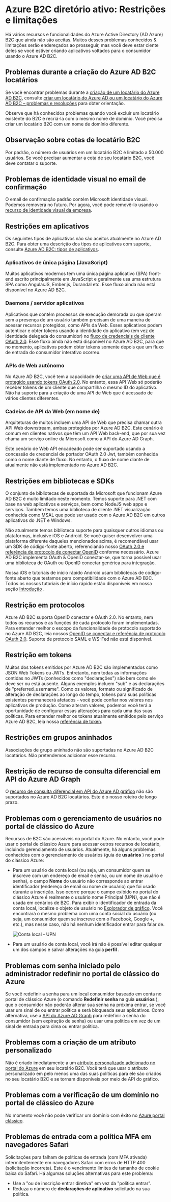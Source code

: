 <properties
    pageTitle="Azure B2C diretório ativo: Restrições e limitações | Microsoft Azure"
    description="Uma lista de restrições com o Azure Active Directory B2C e limitações"
    services="active-directory-b2c"
    documentationCenter=""
    authors="swkrish"
    manager="mbaldwin"
    editor="bryanla"/>

<tags
    ms.service="active-directory-b2c"
    ms.workload="identity"
    ms.tgt_pltfrm="na"
    ms.devlang="na"
    ms.topic="article"
    ms.date="07/24/2016"
    ms.author="swkrish"/>

# <a name="azure-active-directory-b2c-limitations-and-restrictions"></a>Azure B2C diretório ativo: Restrições e limitações

Há vários recursos e funcionalidades do Azure Active Directory (AD Azure) B2C que ainda não são aceitas. Muitos desses problemas conhecidos & limitações serão endereçados ao prosseguir, mas você deve estar ciente deles se você estiver criando aplicativos voltados para o consumidor usando o Azure AD B2C.

## <a name="issues-during-the-creation-of-azure-ad-b2c-tenants"></a>Problemas durante a criação do Azure AD B2C locatários

Se você encontrar problemas durante a [criação de um locatário do Azure AD B2C](active-directory-b2c-get-started.md), consulte [criar um locatário do Azure AD ou um locatário do Azure AD B2C – problemas e resoluções](active-directory-b2c-support-create-directory.md) para obter orientação.

Observe que há conhecidos problemas quando você excluir um locatário existente do B2C e recriá-la com o mesmo nome de domínio. Você precisa criar um locatário B2C com um nome de domínio diferente.

## <a name="note-about-b2c-tenant-quotas"></a>Observação sobre cotas de locatário B2C

Por padrão, o número de usuários em um locatário B2C é limitado a 50.000 usuários. Se você precisar aumentar a cota de seu locatário B2C, você deve contatar o suporte.

## <a name="branding-issues-on-verification-email"></a>Problemas de identidade visual no email de confirmação

O email de confirmação padrão contém Microsoft identidade visual. Podemos removerá no futuro. Por agora, você pode removê-lo usando o [recurso de identidade visual da empresa](../active-directory/active-directory-add-company-branding.md).

## <a name="restrictions-on-applications"></a>Restrições em aplicativos

Os seguintes tipos de aplicativos não são aceitos atualmente no Azure AD B2C. Para obter uma descrição dos tipos de aplicativos com suporte, consulte [Azure AD B2C: tipos de aplicativos](active-directory-b2c-apps.md).

### <a name="single-page-applications-javascript"></a>Aplicativos de única página (JavaScript)

Muitos aplicativos modernos tem uma única página aplicativo (SPA) front-end escrito principalmente em JavaScript e geralmente usa uma estrutura SPA como AngularJS, Ember.js, Durandal etc. Esse fluxo ainda não está disponível no Azure AD B2C.

### <a name="daemons--server-side-applications"></a>Daemons / servidor aplicativos

Aplicativos que contêm processos de execução demorada ou que operam sem a presença de um usuário também precisam de uma maneira de acessar recursos protegidos, como APIs da Web. Esses aplicativos podem autenticar e obter tokens usando a identidade do aplicativo (em vez de identidade delegada do consumidor) no [fluxo de credenciais de cliente OAuth 2.0](active-directory-b2c-reference-protocols.md#oauth2-client-credentials-grant-flow). Esse fluxo ainda não está disponível no Azure AD B2C, para que no momento, aplicativos podem obter tokens somente depois que um fluxo de entrada do consumidor interativo ocorreu.

### <a name="standalone-web-apis"></a>APIs de Web autônomo

No Azure AD B2C, você tem a capacidade de [criar uma API de Web que é protegido usando tokens OAuth 2.0](active-directory-b2c-apps.md#web-apis). No entanto, essa API Web só poderão receber tokens de um cliente que compartilha o mesmo ID do aplicativo. Não há suporte para a criação de uma API de Web que é acessado de vários clientes diferentes.

### <a name="web-api-chains-on-behalf-of"></a>Cadeias de API da Web (em nome de)

Arquiteturas de muitos incluem uma API de Web que precisa chamar outra API Web downstream, ambas protegidos por Azure AD B2C. Este cenário é comum em clientes nativos que têm um API Web back-end, que por sua vez chama um serviço online da Microsoft como a API do Azure AD Graph.

Este cenário de Web API encadeado pode ser suportado usando a concessão de credencial de portador OAuth 2.0 Jwt, também conhecida como o nome diante de fluxo. No entanto, o fluxo de nome diante de atualmente não está implementado no Azure AD B2C.

## <a name="restriction-on-libraries-and-sdks"></a>Restrições em bibliotecas e SDKs

O conjunto de bibliotecas de suportada da Microsoft que funcionam Azure AD B2C é muito limitado neste momento. Temos suporte para .NET com base na web aplicativos e serviços, bem como NodeJS web apps e serviços.  Também temos uma biblioteca de cliente .NET visualização conhecida como MSAL que pode ser usado com o Azure AD B2C em outros aplicativos do .NET e Windows.

Não atualmente temos biblioteca suporte para quaisquer outros idiomas ou plataformas, inclusive iOS e Android.  Se você quiser desenvolver uma plataforma diferente daqueles mencionados acima, é recomendável usar um SDK de código-fonte aberto, referenciando nosso [OAuth 2.0 e referência de protocolo de conectar OpenID](active-directory-b2c-reference-protocols.md) conforme necessário.  Azure AD B2C implementa OAuth & OpenID conectar-se, que torna possível usar uma biblioteca de OAuth ou OpenID conectar genérica para integração.

Nossa iOS e tutoriais de início rápido Android usam bibliotecas de código-fonte aberto que testamos para compatibilidade com o Azure AD B2C.  Todos os nossos tutoriais de início rápido estão disponíveis em nossa seção [Introdução](active-directory-b2c-overview.md#getting-started) .

## <a name="restriction-on-protocols"></a>Restrição em protocolos

Azure AD B2C suporta OpenID conectar e OAuth 2.0. No entanto, nem todos os recursos e as funções de cada protocolo foram implementadas. Para entender melhor o escopo da funcionalidade de protocolo suportado no Azure AD B2C, leia nossos [OpenID se conectar e referência de protocolo OAuth 2.0](active-directory-b2c-reference-protocols.md). Suporte de protocolo SAML e WS-Fed não está disponível.

## <a name="restriction-on-tokens"></a>Restrição em tokens

Muitos dos tokens emitidos por Azure AD B2C são implementados como JSON Web Tokens ou JWTs. Entretanto, nem todas as informações contidas no JWTs (conhecidos como "declarações") são bem como ele deve ser ou está ausente. Alguns exemplos incluem "sub" e as declarações de "preferred_username".  Como os valores, formato ou significado de alteração de declarações ao longo do tempo, tokens para suas políticas existentes permanecerá afetados - você pode confiar nos valores nos aplicativos de produção.  Como alteram valores, podemos você terá a oportunidade de configurar essas alterações para cada uma das suas políticas.  Para entender melhor os tokens atualmente emitidos pelo serviço Azure AD B2C, leia nossa [referência de token](active-directory-b2c-reference-tokens.md).

## <a name="restriction-on-nested-groups"></a>Restrições em grupos aninhados

Associações de grupo aninhado não são suportadas no Azure AD B2C locatários. Não pretendemos adicionar esse recurso.

## <a name="restriction-on-differential-query-feature-on-azure-ad-graph-api"></a>Restrição de recurso de consulta diferencial em API do Azure AD Graph

O [recurso de consulta diferencial em API do Azure AD gráfico](https://msdn.microsoft.com/library/azure/ad/graph/howto/azure-ad-graph-api-differential-query) não são suportados no Azure AD B2C locatários. Este é o nosso roteiro de longo prazo.

## <a name="issues-with-user-management-on-the-azure-classic-portal"></a>Problemas com o gerenciamento de usuários no portal de clássico do Azure

Recursos de B2C são acessíveis no portal do Azure. No entanto, você pode usar o portal de clássico Azure para acessar outros recursos de locatário, incluindo gerenciamento de usuários. Atualmente, há alguns problemas conhecidos com o gerenciamento de usuários (guia de **usuários** ) no portal do clássico Azure:

- Para um usuário de conta local (ou seja, um consumidor quem se inscreve com um endereço de email e senha, ou um nome de usuário e senha), o campo **Nome** do usuário não corresponde ao entrar identificador (endereço de email ou nome de usuário) que foi usado durante a inscrição. Isso ocorre porque o campo exibido no portal do clássico Azure é realmente o usuário nome Principal (UPN), que não é usada em cenários de B2C. Para exibir o identificador de entrada da conta local, localize o objeto de usuário no [Explorador de gráfico](https://graphexplorer.cloudapp.net/). Você encontrará o mesmo problema com uma conta social do usuário (ou seja, um consumidor quem se inscreve com o Facebook, Google +, etc.), mas nesse caso, não há nenhum identificador entrar para falar de.

    ![Conta local - UPN](./media/active-directory-b2c-limitations/limitations-user-mgmt.png)

- Para um usuário de conta local, você irá não é possível editar qualquer um dos campos e salvar alterações na guia **perfil** .

## <a name="issues-with-admin-initiated-password-reset-on-the-azure-classic-portal"></a>Problemas com senha iniciado pelo administrador redefinir no portal de clássico do Azure

Se você redefinir a senha para um local consumidor baseado em conta no portal de clássico Azure (o comando **Redefinir senha** na guia **usuários** ), que o consumidor não poderão alterar sua senha na próxima entrar, se você usar um sinal de ou entrar política e será bloqueada seus aplicativos. Como alternativa, use a [API do Azure AD Graph](active-directory-b2c-devquickstarts-graph-dotnet.md) para redefinir a senha do consumidor (sem expiração de senha) ou usar uma política em vez de um sinal de entrada para cima ou entrar política.

## <a name="issues-with-creating-a-custom-attribute"></a>Problemas com a criação de um atributo personalizado

Não é criado imediatamente a um [atributo personalizado adicionado no portal do Azure](active-directory-b2c-reference-custom-attr.md) em seu locatário B2C. Você terá que usar o atributo personalizado em pelo menos uma das suas políticas para ele são criados no seu locatário B2C e se tornam disponíveis por meio de API do gráfico.

## <a name="issues-with-verifying-a-domain-on-the-azure-classic-portal"></a>Problemas com a verificação de um domínio no portal de clássico do Azure

No momento você não pode verificar um domínio com êxito no [Azure portal clássico](https://manage.windowsazure.com/).

## <a name="issues-with-sign-in-with-mfa-policy-on-safari-browsers"></a>Problemas de entrada com a política MFA em navegadores Safari

Solicitações para falham de políticas de entrada (com MFA ativada) intermitentemente em navegadores Safari com erros de HTTP 400 (solicitação incorreta). Este é o vencimento limites de tamanho de cookie baixa do Safari. Há algumas soluções alternativas para este problema:

- Use a "ou de inscrição entrar diretiva" em vez da "política entrar".
- Reduza o número de **declarações de aplicativo** solicitado na sua política.
